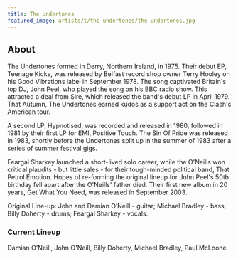 ```yaml
---
title: The Undertones
featured_image: artists/t/the-undertones/the-undertones.jpg
---
```

## About

The Undertones formed in Derry, Northern Ireland, in 1975.  Their debut EP, Teenage Kicks, was released by Belfast record shop owner Terry Hooley on his Good Vibrations label in September 1978. The song captivated Britain's top DJ, John Peel, who played the song on his BBC radio show. This attracted a deal from Sire, which released the band's debut LP in April 1979. That Autumn, The Undertones earned kudos as a support act on the Clash's American tour. 

A second LP, Hypnotised, was recorded and released in 1980, followed in 1981 by their first LP for EMI, Positive Touch. The Sin Of Pride was released in 1983, shortly before the Undertones split up in the summer of 1983 after a series of summer festival gigs.

Feargal Sharkey launched a short-lived solo career, while the O'Neills won critical plaudits - but little sales - for their tough-minded political band, That Petrol Emotion. Hopes of re-forming the original lineup for John Peel's 50th birthday fell apart after the O'Neills' father died. Their first new album in 20 years, Get What You Need,  was released in September 2003.

Original Line-up: John and Damian O’Neill - guitar;  Michael Bradley - bass;  Billy Doherty - drums;  Feargal Sharkey - vocals.


### Current Lineup

Damian O'Neill, John O'Neill, Billy Doherty, Michael Bradley, Paul McLoone

